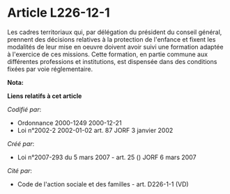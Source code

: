 # Article L226-12-1

Les cadres territoriaux qui, par délégation du président du conseil général, prennent des décisions relatives à la protection
de l'enfance et fixent les modalités de leur mise en oeuvre doivent avoir suivi une formation adaptée à l'exercice de ces
missions. Cette formation, en partie commune aux différentes professions et institutions, est dispensée dans des conditions
fixées par voie réglementaire.

**Nota:**



**Liens relatifs à cet article**

_Codifié par_:

  - Ordonnance 2000-1249 2000-12-21
  - Loi n°2002-2 2002-01-02 art. 87 JORF 3 janvier 2002

_Créé par_:

  - Loi n°2007-293 du 5 mars 2007 - art. 25 () JORF 6 mars 2007

_Cité par_:

  - Code de l'action sociale et des familles - art. D226-1-1 (VD)
